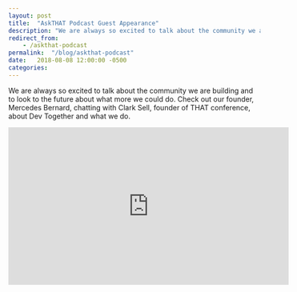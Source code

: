 ```yaml
---
layout: post
title:  "AskTHAT Podcast Guest Appearance"
description: "We are always so excited to talk about the community we are building. Check out our founder, Mercedes Bernard, chatting with Clark Sell, founder of THAT conference, about Dev Together and what we do."
redirect_from: 
    - /askthat-podcast
permalink:  "/blog/askthat-podcast"
date:   2018-08-08 12:00:00 -0500
categories: 
---
```


We are always so excited to talk about the community we are building and to look to the future about what more we could do. Check out our founder, Mercedes Bernard, chatting with Clark Sell, founder of THAT conference, about Dev Together and what we do.

<iframe src="https://www.facebook.com/plugins/video.php?href=https%3A%2F%2Fwww.facebook.com%2FThatConference%2Fvideos%2F2239170726111222%2F&show_text=0&width=560" width="560" height="315" style="border:none;overflow:hidden" scrolling="no" frameborder="0" allowTransparency="true" allowFullScreen="true"></iframe>